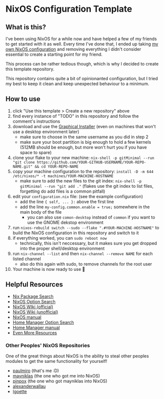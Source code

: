 # NixOS Configuration Template

## What is this?

I've been using NixOS for a while now and have helped a few of my friends to get started with it as well.
Every time I've done that, I ended up taking [my own NixOS configuration](https://github.com/paulmiro/nixos) and removing everything I didn't consider essential to create a starting point for my friend.

This process can be rather tedious though, which is why I decided to create this template repository.

This repository contains quite a bit of opinionanted configuration, but I tried my best to keep it clean and keep unexpected behaviour to a minimum.

## How to use

1. click "Use this template > Create a new repository" above
2. find every instance of "TODO" in this repository and follow the comment's instructions
3. download and use the [Graphical Installer](https://nixos.org/download/#nixos-iso) (even on machines that won't use a desktop environment later)
   - make sure to choose in the same username as you did in step 2
   - make sure your boot partition is big enough to hold a few kernels (512MB should be enough, but more won't hurt you if you have space to spare)
4. clone your flake to your new machine: `nix-shell -p gitMinimal --run "git clone https://github.com/YOUR-GITHUB-USERNAME/YOUR-REPO-NAME.git" && cd YOUR-REPO-NAME`
5. copy your machine configuration to the repository: `install -D -m 644 /etc/nixos/* -t machines/YOUR-MACHINE-HOSTNAME`
   - make sure to add the new files to the git index: `nix-shell -p gitMinimal --run "git add ."` (flakes use the git index to list files, forgetting do add files is a common pitfall)
6. edit your `configuration.nix` file: (see the example configuration)
   - add the line `{ self, ... }:` above the first line
   - add the line `my-config.common.enable = true;` somewhere in the main body of the file
     - you can also use `comon-desktop` instead of `common` if you want to use the GNOME dekstop environment
7. run `nixos-rebuild switch --sudo --flake ".#YOUR-MACHINE-HOSTNAME"` to build the NixOS configuration in this repository and switch to it
8. if everything worked, you can `sudo reboot now`
   - technically, this isn't neccessary, but it makes sure you get dropped into the proper shell/desktop environment
9. run `nix-channel --list` and then `nix-channel --remove NAME` for each listed channel
   - also do this again with sudo, to remove channels for the root user
10. Your machine is now ready to use 🎉

## Helpful Resources

- [Nix Package Search](https://search.nixos.org/packages?channel=unstable)
- [NixOS Option Search](https://search.nixos.org/options?channel=unstable)
- [NixOS WIki (official)](https://wiki.nixos.org/wiki/NixOS_Wiki)
- [NixOS Wiki (unofficial)](https://nixos.wiki/)
- [NixOS manual](https://nixos.org/nixos/manual/)
- [Home Manager Option Search](https://rycee.gitlab.io/home-manager/options.html)
- [Home Manager manual](https://nix-community.github.io/home-manager/)
- [Even More Resources](https://wiki.nixos.org/wiki/Resources)

### Other Peoples' NixOS Repositories

One of the great things about NixOS is the ability to steal other peoples modules to get the same functionality for yourself!

- [paulmiro](https://github.com/paulmiro/nixos) (that's me :D)
- [mayniklas](https://github.com/mayniklas/nixos) (the one who got me into NixOS)
- [pinpox](https://github.com/pinpox/nixos) (the one who got mayniklas into NixOS)
- [alexanderwallau](https://github.com/lgoette/nixos)
- [lgoette](https://github.com/lgoette/nixos)
